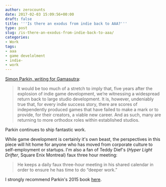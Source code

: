 ```yaml
---
author: zerocounts
date: 2017-02-03 15:09:56+00:00
draft: false
title: '''Is there an exodus from indie back to AAA?'''
type: post
slug: /is-there-an-exodus-from-indie-back-to-aaa/
categories:
- Work
tags:
- aaa
- game develolment
- indie-
- work
---
```


[Simon Parkin, writing for Gamasutra](http://www.gamasutra.com/view/news/289945/Is_there_an_exodus_from_indie_back_to_AAA.php):

> It would be too much of a stretch to imply that, five years after the explosion of indie game development, we’re witnessing a widespread return back to large studio development. It is, however, undeniably true that, for every indie success story, there are scores of independently produced games that have failed to make a mark or to provide, for their creators, a viable new career. And as such, many are returning to more orthodox roles within established studios.

Parkin continues to ship fantastic work.

While game development is certainly it's own beast, the perspectives in this piece will hit home for anyone who has moved from corporate culture to self-employment or startups. I'm also a fan of Teddy Dief's (_Hyper Light Drifter_, Square Enix Montreal) faux three hour meeting:

> He keeps a daily faux three-hour meeting in his shared calendar in order to ensure he has time to do “deeper work.”

I strongly recommend Parkin's 2015 book [here](/2017/01/07/death-by-video-game-and-inside/).
